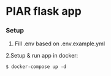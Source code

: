 # PIAR flask app

### Setup
1. Fill .env based on .env.example.yml

2.Setup & run app in docker:
```
$ docker-compose up -d
```
